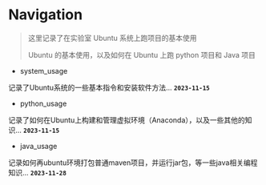 # Navigation

>这里记录了在实验室 Ubuntu 系统上跑项目的基本使用
>
>Ubuntu 的基本使用，以及如何在 Ubuntu 上跑 python 项目和 Java 项目

- system_usage

记录了Ubuntu系统的一些基本指令和安装软件方法...
**`2023-11-15`**

- python_usage

记录了如何在Ubuntu上构建和管理虚拟环境（Anaconda），以及一些其他的知识...
**`2023-11-15`**

- java_usage

记录如何再ubuntu环境打包普通maven项目，并运行jar包，等一些java相关编程知识...
**`2023-11-28`**

